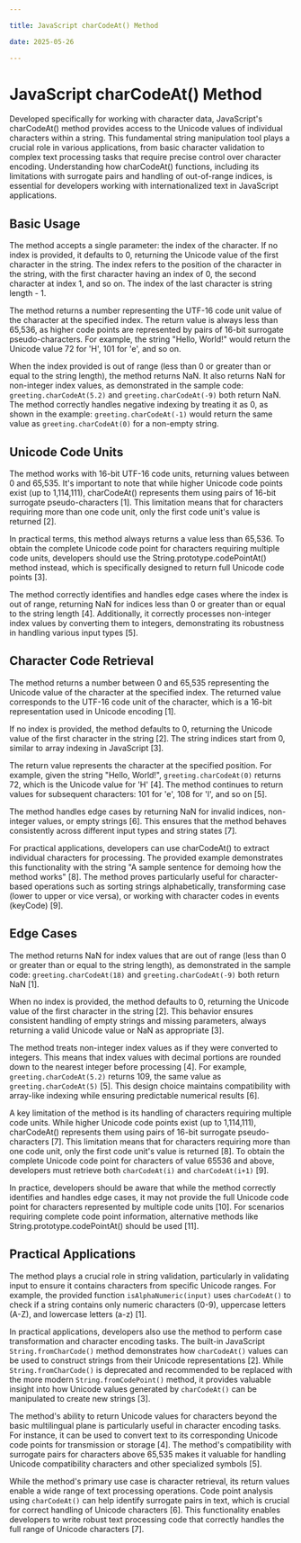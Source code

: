 ```yaml
---

title: JavaScript charCodeAt() Method

date: 2025-05-26

---
```



# JavaScript charCodeAt() Method

Developed specifically for working with character data, JavaScript's charCodeAt() method provides access to the Unicode values of individual characters within a string. This fundamental string manipulation tool plays a crucial role in various applications, from basic character validation to complex text processing tasks that require precise control over character encoding. Understanding how charCodeAt() functions, including its limitations with surrogate pairs and handling of out-of-range indices, is essential for developers working with internationalized text in JavaScript applications.


## Basic Usage

The method accepts a single parameter: the index of the character. If no index is provided, it defaults to 0, returning the Unicode value of the first character in the string. The index refers to the position of the character in the string, with the first character having an index of 0, the second character at index 1, and so on. The index of the last character is string length - 1.

The method returns a number representing the UTF-16 code unit value of the character at the specified index. The return value is always less than 65,536, as higher code points are represented by pairs of 16-bit surrogate pseudo-characters. For example, the string "Hello, World!" would return the Unicode value 72 for 'H', 101 for 'e', and so on.

When the index provided is out of range (less than 0 or greater than or equal to the string length), the method returns NaN. It also returns NaN for non-integer index values, as demonstrated in the sample code: `greeting.charCodeAt(5.2)` and `greeting.charCodeAt(-9)` both return NaN. The method correctly handles negative indexing by treating it as 0, as shown in the example: `greeting.charCodeAt(-1)` would return the same value as `greeting.charCodeAt(0)` for a non-empty string.


## Unicode Code Units

The method works with 16-bit UTF-16 code units, returning values between 0 and 65,535. It's important to note that while higher Unicode code points exist (up to 1,114,111), charCodeAt() represents them using pairs of 16-bit surrogate pseudo-characters [1]. This limitation means that for characters requiring more than one code unit, only the first code unit's value is returned [2].

In practical terms, this method always returns a value less than 65,536. To obtain the complete Unicode code point for characters requiring multiple code units, developers should use the String.prototype.codePointAt() method instead, which is specifically designed to return full Unicode code points [3].

The method correctly identifies and handles edge cases where the index is out of range, returning NaN for indices less than 0 or greater than or equal to the string length [4]. Additionally, it correctly processes non-integer index values by converting them to integers, demonstrating its robustness in handling various input types [5].


## Character Code Retrieval

The method returns a number between 0 and 65,535 representing the Unicode value of the character at the specified index. The returned value corresponds to the UTF-16 code unit of the character, which is a 16-bit representation used in Unicode encoding [1].

If no index is provided, the method defaults to 0, returning the Unicode value of the first character in the string [2]. The string indices start from 0, similar to array indexing in JavaScript [3].

The return value represents the character at the specified position. For example, given the string "Hello, World!", `greeting.charCodeAt(0)` returns 72, which is the Unicode value for 'H' [4]. The method continues to return values for subsequent characters: 101 for 'e', 108 for 'l', and so on [5].

The method handles edge cases by returning NaN for invalid indices, non-integer values, or empty strings [6]. This ensures that the method behaves consistently across different input types and string states [7].

For practical applications, developers can use charCodeAt() to extract individual characters for processing. The provided example demonstrates this functionality with the string "A sample sentence for demoing how the method works" [8]. The method proves particularly useful for character-based operations such as sorting strings alphabetically, transforming case (lower to upper or vice versa), or working with character codes in events (keyCode) [9].


## Edge Cases

The method returns NaN for index values that are out of range (less than 0 or greater than or equal to the string length), as demonstrated in the sample code: `greeting.charCodeAt(18)` and `greeting.charCodeAt(-9)` both return NaN [1].

When no index is provided, the method defaults to 0, returning the Unicode value of the first character in the string [2]. This behavior ensures consistent handling of empty strings and missing parameters, always returning a valid Unicode value or NaN as appropriate [3].

The method treats non-integer index values as if they were converted to integers. This means that index values with decimal portions are rounded down to the nearest integer before processing [4]. For example, `greeting.charCodeAt(5.2)` returns 109, the same value as `greeting.charCodeAt(5)` [5]. This design choice maintains compatibility with array-like indexing while ensuring predictable numerical results [6].

A key limitation of the method is its handling of characters requiring multiple code units. While higher Unicode code points exist (up to 1,114,111), charCodeAt() represents them using pairs of 16-bit surrogate pseudo-characters [7]. This limitation means that for characters requiring more than one code unit, only the first code unit's value is returned [8]. To obtain the complete Unicode code point for characters of value 65536 and above, developers must retrieve both `charCodeAt(i)` and `charCodeAt(i+1)` [9].

In practice, developers should be aware that while the method correctly identifies and handles edge cases, it may not provide the full Unicode code point for characters represented by multiple code units [10]. For scenarios requiring complete code point information, alternative methods like String.prototype.codePointAt() should be used [11].


## Practical Applications

The method plays a crucial role in string validation, particularly in validating input to ensure it contains characters from specific Unicode ranges. For example, the provided function `isAlphaNumeric(input)` uses `charCodeAt()` to check if a string contains only numeric characters (0-9), uppercase letters (A-Z), and lowercase letters (a-z) [1].

In practical applications, developers also use the method to perform case transformation and character encoding tasks. The built-in JavaScript `String.fromCharCode()` method demonstrates how `charCodeAt()` values can be used to construct strings from their Unicode representations [2]. While `String.fromCharCode()` is deprecated and recommended to be replaced with the more modern `String.fromCodePoint()` method, it provides valuable insight into how Unicode values generated by `charCodeAt()` can be manipulated to create new strings [3].

The method's ability to return Unicode values for characters beyond the basic multilingual plane is particularly useful in character encoding tasks. For instance, it can be used to convert text to its corresponding Unicode code points for transmission or storage [4]. The method's compatibility with surrogate pairs for characters above 65,535 makes it valuable for handling Unicode compatibility characters and other specialized symbols [5].

While the method's primary use case is character retrieval, its return values enable a wide range of text processing operations. Code point analysis using `charCodeAt()` can help identify surrogate pairs in text, which is crucial for correct handling of Unicode characters [6]. This functionality enables developers to write robust text processing code that correctly handles the full range of Unicode characters [7].

